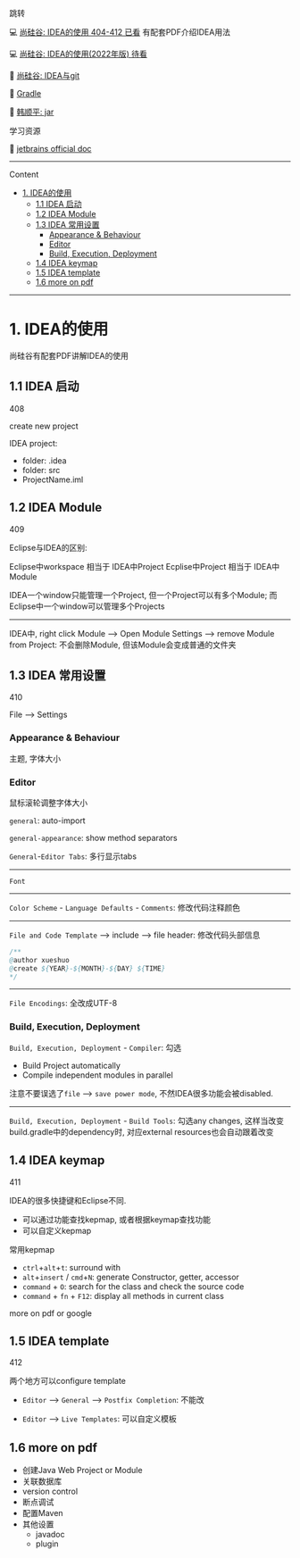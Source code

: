 跳转

:computer: [尚硅谷: IDEA的使用 404-412 已看](https://www.bilibili.com/video/BV1Kb411W75N?p=406&vd_source=c6866d088ad067762877e4b6b23ab9df) 有配套PDF介绍IDEA用法

:computer: [尚硅谷: IDEA的使用(2022年版) 待看](https://www.bilibili.com/video/BV1CK411d7aA?p=1&vd_source=c6866d088ad067762877e4b6b23ab9df)

:pencil: [尚硅谷: IDEA与git](./IDEA_git.md)

:pencil: [Gradle](./IDEA_Gradle.md)

:pencil: [韩顺平: jar](./jar.md)

学习资源

:book: [jetbrains official doc](https://www.jetbrains.com/help/idea/getting-help.html#contact-support)

---
Content 

- [1. IDEA的使用](#1-idea的使用)
  - [1.1 IDEA 启动](#11-idea-启动)
  - [1.2 IDEA Module](#12-idea-module)
  - [1.3 IDEA 常用设置](#13-idea-常用设置)
    - [Appearance \& Behaviour](#appearance--behaviour)
    - [Editor](#editor)
    - [Build, Execution, Deployment](#build-execution-deployment)
  - [1.4 IDEA keymap](#14-idea-keymap)
  - [1.5 IDEA template](#15-idea-template)
  - [1.6 more on pdf](#16-more-on-pdf)

---
# 1. IDEA的使用

尚硅谷有配套PDF讲解IDEA的使用

## 1.1 IDEA 启动 
408

create new project

IDEA project:
+ folder: .idea
+ folder: src
+ ProjectName.iml


## 1.2 IDEA Module
409

Eclipse与IDEA的区别:

Eclipse中workspace 相当于 IDEA中Project
Ecplise中Project 相当于 IDEA中Module

IDEA一个window只能管理一个Project, 但一个Project可以有多个Module;
而Eclipse中一个window可以管理多个Projects

---

IDEA中, right click Module --> Open Module Settings --> remove Module from Project: 不会删除Module, 但该Module会变成普通的文件夹


## 1.3 IDEA 常用设置
410

File --> Settings

### Appearance & Behaviour
主题, 字体大小

### Editor

鼠标滚轮调整字体大小

`general`: auto-import

`general-appearance`: show method separators

`General`-`Editor Tabs`: 多行显示tabs

---
`Font` 

---

`Color Scheme` - `Language Defaults` - `Comments`: 修改代码注释颜色


---

`File and Code Template` --> include --> file header: 修改代码头部信息

```JAVA
/**
@author xueshuo
@create ${YEAR}-${MONTH}-${DAY} ${TIME}
*/
```

---
`File Encodings`: 全改成UTF-8



### Build, Execution, Deployment
`Build, Execution, Deployment` - `Compiler`: 勾选 
+ Build Project automatically
+ Compile independent modules in parallel


注意不要误选了`file` --> `save power mode`, 不然IDEA很多功能会被disabled.

---

`Build, Execution, Deployment` - `Build Tools`: 勾选any changes, 这样当改变build.gradle中的dependency时, 对应external resources也会自动跟着改变

## 1.4 IDEA keymap
411

IDEA的很多快捷键和Eclipse不同. 
+ 可以通过功能查找kepmap, 或者根据keymap查找功能
+ 可以自定义kepmap

常用kepmap
+ `ctrl`+`alt`+`t`:  surround with
+ `alt`+`insert` / `cmd`+`N`: generate Constructor, getter, accessor
+ `command` + `O`: search for the class and check the source code
+ `command` + `fn` + `F12`: display all methods in current class

more on pdf or google


## 1.5 IDEA template
412

两个地方可以configure template
+ `Editor` --> `General` --> `Postfix Completion`: 不能改

+ `Editor` --> `Live Templates`: 可以自定义模板


## 1.6 more on pdf
+ 创建Java Web Project or Module
+ 关联数据库
+ version control
+ 断点调试
+ 配置Maven
+ 其他设置
  + javadoc
  + plugin 

